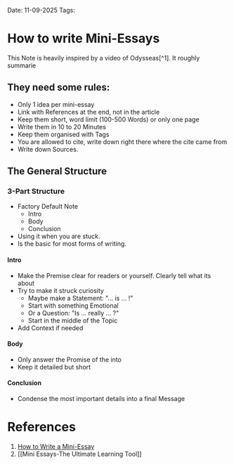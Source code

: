 Date: 11-09-2025
Tags: 

# How to write Mini-Essays

This Note is heavily inspired by a video of Odysseas[^1]. It roughly summarie 

## They need some rules:

- Only 1 idea per mini-essay
- Link with References at the end, not in the article
- Keep them short, word limit (100-500 Words) or only one page
- Write them in 10 to 20 Minutes
- Keep them organised with Tags
- You are allowed to cite, write down right there where the cite came from
- Write down Sources.

## The General Structure

### 3-Part Structure

- Factory Default Note
	- Intro
	- Body
	- Conclusion
- Using it when you are stuck.
- Is the basic for most forms of writing.

#### Intro 

- Make the Premise clear for readers or yourself. Clearly tell what its about
- Try to make it struck curiosity
	- Maybe make a Statement: "... is ... !"
	- Start with something Emotional
	- Or a Question: "Is ... really ... ?"
	- Start in the middle of the Topic
- Add Context if needed

#### Body

- Only answer the Promise of the into
- Keep it detailed but short

#### Conclusion

- Condense the most important details into a final Message 

# References

1. [How to Write a Mini-Essay](https://www.youtube.com/watch?v=eCaOSNxwCsw)
2. [[Mini Essays-The Ultimate Learning Tool]]